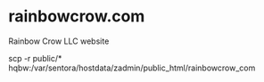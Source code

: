 # rainbowcrow.com
Rainbow Crow LLC website

scp -r public/* hqbw:/var/sentora/hostdata/zadmin/public_html/rainbowcrow_com
